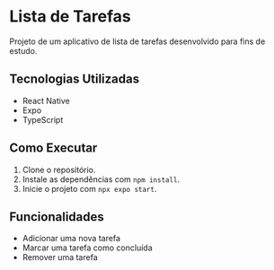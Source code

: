 # Lista de Tarefas

Projeto de um aplicativo de lista de tarefas desenvolvido para fins de estudo.

## Tecnologias Utilizadas

* React Native
* Expo
* TypeScript

## Como Executar

1. Clone o repositório.
2. Instale as dependências com `npm install`.
3. Inicie o projeto com `npx expo start`.

## Funcionalidades

* Adicionar uma nova tarefa
* Marcar uma tarefa como concluída
* Remover uma tarefa